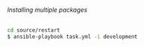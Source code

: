 ###### Installing multiple packages

```bash
cd source/restart
$ ansible-playbook task.yml -i development
```